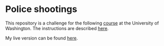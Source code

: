 # Police shootings

This repository is a challenge for the following [course](http://faculty.washington.edu/mikefree/info343/) at the University of Washington.  The instructions are described [here](http://faculty.washington.edu/mikefree/info343/#/challenges/police-shooting).

My live version can be found [here](http://students.washington.edu/alexbbt/info343/police-shooting/).

